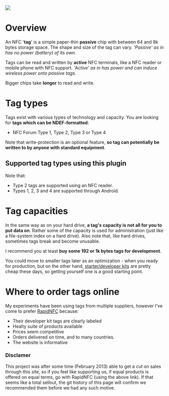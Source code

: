 <img src='http://static.ddmcdn.com/gif/nfc-tag-1.jpg' />

# Overview #
An NFC '<b>tag</b>' is a simple paper-thin <b>passive</b> chip with between 64 and 8k bytes storage space. The shape and size of the tag can vary. _'Passive' as in has no power (battery) of its own._

Tags can be read and written by <b>active</b> NFC terminals, like a NFC reader or mobile phone with NFC support. _'Active' as in has power and can induce wireless power onto passive tags._

Bigger chips take <b>longer</b> to read and write.

# Tag types #
Tags exist with various types of technology and capacity. You are looking for <b>tags which can be NDEF-formatted</b>:

  * NFC Forum Type 1, Type 2, Type 3 or Type 4

Note that write-protection is an optional feature, <b>so tag can potentially be written to by anyone with standard equipment</b>.

## Supported tag types using this plugin ##
Note that:
  * Type 2 tags are supported using an NFC reader.
  * Types 1, 2, 3 and 4 are supported through Android.

# Tag capacities #
In the same way as on your hard drive, <b>a tag's capacity is not all for you to put data on</b>. Rather some of the capacity is used for administration (just like a file-system index on a hard drive). Also note that, like hard drives, sometimes tags break and become unusable.

I recommend you at least <b>buy some 192 or 1k bytes tags for development</b>.

You could move to smaller tags later as an optimization - when you ready for production, but on the other hand, [starter/developer kits](http://rapidnfc.com/r/1372) are pretty cheap these days, so getting yourself one is a good starting point.

# Where to order tags online #
My experiments have been using tags from multiple suppliers, however I've come to prefer [RapidNFC](http://rapidnfc.com/r/1372) because:
  * Their developer kit tags are clearly labeled
  * Healty suite of products available
  * Prices seem competitive
  * Orders delivered on time, and to many countries.
  * The website is informative

### Disclamer ###
This project was after some time (February 2013) able to get a cut on sales through this site, so if you feel like supporting us, if equal products is offered on equal terms, go with RapidNFC (using the above link). If that seems like a total sellout, the git history of this page will confirm we recommended them before we had any such motive.